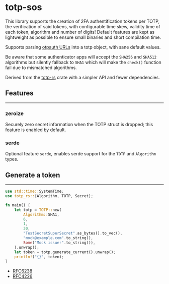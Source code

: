 # totp-sos

This library supports the creation of 2FA authentification tokens per TOTP, the verification of said tokens, with configurable time skew, validity time of each token, algorithm and number of digits! Default features are kept as lightweight as possible to ensure small binaries and short compilation time.

Supports parsing [otpauth URLs](https://github.com/google/google-authenticator/wiki/Key-Uri-Format) into a totp object, with sane default values.

Be aware that some authenticator apps will accept the `SHA256` and `SHA512` algorithms but silently fallback to `SHA1` which will make the `check()` function fail due to mismatched algorithms.

Derived from the [totp-rs](https://docs.rs/totp-rs/latest/totp_rs/) crate with a simpler API and fewer dependencies.

## Features
---
### zeroize
Securely zero secret information when the TOTP struct is dropped; this feature is enabled by default.
### serde
Optional feature `serde`, enables serde support for the `TOTP` and `Algorithm` types.

## Generate a token
---

```Rust
use std::time::SystemTime;
use totp_rs::{Algorithm, TOTP, Secret};

fn main() {
    let totp = TOTP::new(
        Algorithm::SHA1,
        6,
        1,
        30,
        "TestSecretSuperSecret".as_bytes().to_vec(),
        "mock@example.com".to_string(),
        Some("Mock issuer".to_string()),
    ).unwrap();
    let token = totp.generate_current().unwrap();
    println!("{}", token);   
}
```

* [RFC6238](https://tools.ietf.org/html/rfc6238)
* [RFC4226](https://tools.ietf.org/html/rfc4226)

